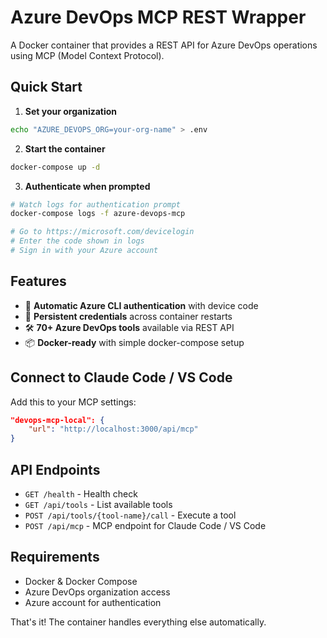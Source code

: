 # Azure DevOps MCP REST Wrapper

A Docker container that provides a REST API for Azure DevOps operations using MCP (Model Context Protocol).

## Quick Start

1. **Set your organization**
```bash
echo "AZURE_DEVOPS_ORG=your-org-name" > .env
```

2. **Start the container**
```bash
docker-compose up -d
```

3. **Authenticate when prompted**
```bash
# Watch logs for authentication prompt
docker-compose logs -f azure-devops-mcp

# Go to https://microsoft.com/devicelogin
# Enter the code shown in logs
# Sign in with your Azure account
```

## Features

- 🔐 **Automatic Azure CLI authentication** with device code
- 💾 **Persistent credentials** across container restarts
- 🛠️ **70+ Azure DevOps tools** available via REST API
- 📦 **Docker-ready** with simple docker-compose setup

## Connect to Claude Code / VS Code

Add this to your MCP settings:

```json
"devops-mcp-local": {
    "url": "http://localhost:3000/api/mcp"
}
```

## API Endpoints

- `GET /health` - Health check
- `GET /api/tools` - List available tools
- `POST /api/tools/{tool-name}/call` - Execute a tool
- `POST /api/mcp` - MCP endpoint for Claude Code / VS Code

## Requirements

- Docker & Docker Compose
- Azure DevOps organization access
- Azure account for authentication

That's it! The container handles everything else automatically.